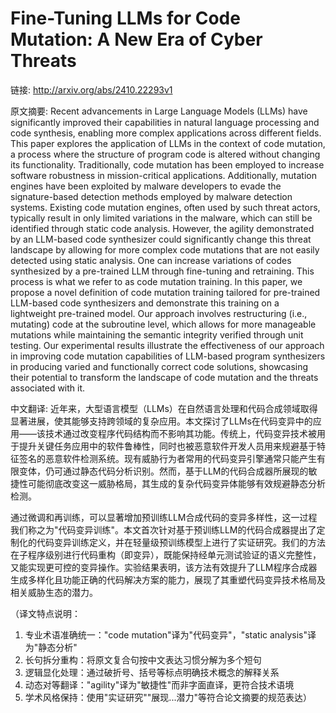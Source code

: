 # Fine-Tuning LLMs for Code Mutation: A New Era of Cyber Threats

链接: http://arxiv.org/abs/2410.22293v1

原文摘要:
Recent advancements in Large Language Models (LLMs) have significantly
improved their capabilities in natural language processing and code synthesis,
enabling more complex applications across different fields. This paper explores
the application of LLMs in the context of code mutation, a process where the
structure of program code is altered without changing its functionality.
Traditionally, code mutation has been employed to increase software robustness
in mission-critical applications. Additionally, mutation engines have been
exploited by malware developers to evade the signature-based detection methods
employed by malware detection systems. Existing code mutation engines, often
used by such threat actors, typically result in only limited variations in the
malware, which can still be identified through static code analysis. However,
the agility demonstrated by an LLM-based code synthesizer could significantly
change this threat landscape by allowing for more complex code mutations that
are not easily detected using static analysis. One can increase variations of
codes synthesized by a pre-trained LLM through fine-tuning and retraining. This
process is what we refer to as code mutation training. In this paper, we
propose a novel definition of code mutation training tailored for pre-trained
LLM-based code synthesizers and demonstrate this training on a lightweight
pre-trained model. Our approach involves restructuring (i.e., mutating) code at
the subroutine level, which allows for more manageable mutations while
maintaining the semantic integrity verified through unit testing. Our
experimental results illustrate the effectiveness of our approach in improving
code mutation capabilities of LLM-based program synthesizers in producing
varied and functionally correct code solutions, showcasing their potential to
transform the landscape of code mutation and the threats associated with it.

中文翻译:
近年来，大型语言模型（LLMs）在自然语言处理和代码合成领域取得显著进展，使其能够支持跨领域的复杂应用。本文探讨了LLMs在代码变异中的应用——该技术通过改变程序代码结构而不影响其功能。传统上，代码变异技术被用于提升关键任务应用中的软件鲁棒性，同时也被恶意软件开发人员用来规避基于特征签名的恶意软件检测系统。现有威胁行为者常用的代码变异引擎通常只能产生有限变体，仍可通过静态代码分析识别。然而，基于LLM的代码合成器所展现的敏捷性可能彻底改变这一威胁格局，其生成的复杂代码变异体能够有效规避静态分析检测。

通过微调和再训练，可以显著增加预训练LLM合成代码的变异多样性，这一过程我们称之为"代码变异训练"。本文首次针对基于预训练LLM的代码合成器提出了定制化的代码变异训练定义，并在轻量级预训练模型上进行了实证研究。我们的方法在子程序级别进行代码重构（即变异），既能保持经单元测试验证的语义完整性，又能实现更可控的变异操作。实验结果表明，该方法有效提升了LLM程序合成器生成多样化且功能正确的代码解决方案的能力，展现了其重塑代码变异技术格局及相关威胁生态的潜力。

（译文特点说明：
1. 专业术语准确统一："code mutation"译为"代码变异"，"static analysis"译为"静态分析"
2. 长句拆分重构：将原文复合句按中文表达习惯分解为多个短句
3. 逻辑显化处理：通过破折号、括号等标点明确技术概念的解释关系
4. 动态对等翻译："agility"译为"敏捷性"而非字面直译，更符合技术语境
5. 学术风格保持：使用"实证研究""展现...潜力"等符合论文摘要的规范表达）
